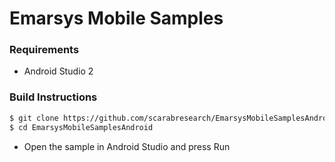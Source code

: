 # Emarsys Mobile Samples

### Requirements
- Android Studio 2

### Build Instructions
```sh
$ git clone https://github.com/scarabresearch/EmarsysMobileSamplesAndroid
$ cd EmarsysMobileSamplesAndroid
```

* Open the sample in Android Studio and press Run
